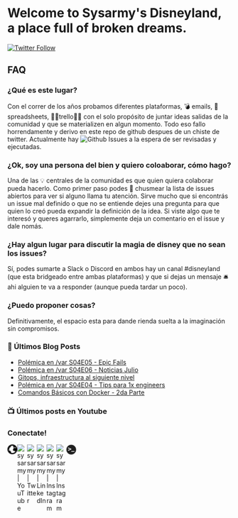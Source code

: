 # Welcome to Sysarmy's Disneyland, a place full of broken dreams.
[![Twitter Follow](https://img.shields.io/twitter/follow/sysarmy?color=1DA1F2&logo=twitter&style=for-the-badge)](https://twitter.com/intent/follow?original_referer=https%3A%2F%2Fgithub.com%2Fsysarmy&screen_name=sysarmy)

## FAQ

### ¿Qué es este lugar?

Con el correr de los años probamos diferentes plataformas, 💣 emails, 💩 spreadsheets, 💩💩trello💩💩 con el solo propósito de juntar ideas salidas de la comunidad y que se materializen en algun momento. Todo eso fallo horrendamente y derivo en este repo de github despues de un chiste de twitter. Actualmente hay ![Github Issues](https://img.shields.io/github/issues/sysarmy/disneyland?label=geniales%20ideas) a la espera de ser revisadas y ejecutadas.

### ¿Ok, soy una persona del bien y quiero coloaborar, cómo hago?

Una de las 💡 centrales de la comunidad es que quien quiera colaborar pueda hacerlo. Como primer paso podes 🔎 chusmear la lista de issues abiertos para ver si alguno llama tu atención. Sirve mucho que si encontrás un issue mal definido o que no se entiende dejes una pregunta para que quien lo creó pueda expandir la definición de la idea. Si viste algo que te interesó y queres agarrarlo, simplemente deja un comentario en el issue y dale nomás.

### ¿Hay algun lugar para discutir la magia de disney que no sean los issues?

Sí, podes sumarte a Slack o Discord en ambos hay un canal #disneyland (que esta bridgeado entre ambas plataformas) y que si dejas un mensaje 🛎️ ahi alguien te va a responder (aunque pueda tardar un poco).

### ¿Puedo proponer cosas?

Definitivamente, el espacio esta para dande rienda suelta a la imaginación sin compromisos.

### 📕 Últimos Blog Posts

<!-- BLOG-POST-LIST:START -->
- [Polémica en /var S04E05 - Epic Fails](https://sysarmy.com/blog/posts/polemicaenvar-s04e05-epic-fails/)
- [Polémica en /var S04E06 - Noticias Julio](https://sysarmy.com/blog/posts/polemicaenvar-s04e06-noticias/)
- [Gitops, infraestructura al siguiente nivel](https://sysarmy.com/blog/posts/gitops-infraestructura-siguiente-nivel/)
- [Polémica en /var S04E04 - Tips para 1x engineers](https://sysarmy.com/blog/posts/polemicaenvar-s04e04-1x-engineers/)
- [Comandos Básicos con Docker - 2da Parte](https://sysarmy.com/blog/posts/docker-comandos-basicos-segunda-parte/)
<!-- BLOG-POST-LIST:END -->

### 📺 Últimos posts en Youtube

<!-- YOUTUBE:START -->
<!-- YOUTUBE:END -->

### Conectate!

[<img align="left" alt="sysarmy" width="22px" src="https://raw.githubusercontent.com/iconic/open-iconic/master/svg/globe.svg" />][website]
[<img align="left" alt="sysarmy | YouTube" width="22px" src="https://cdn.jsdelivr.net/npm/simple-icons@v3/icons/youtube.svg" />][youtube]
[<img align="left" alt="sysarmy | Twitter" width="22px" src="https://cdn.jsdelivr.net/npm/simple-icons@v3/icons/twitter.svg" />][twitter]
[<img align="left" alt="sysarmy | LinkedIn" width="22px" src="https://cdn.jsdelivr.net/npm/simple-icons@v3/icons/linkedin.svg" />][linkedin]
[<img align="left" alt="sysarmy | Instagram" width="22px" src="https://cdn.jsdelivr.net/npm/simple-icons@v3/icons/instagram.svg" />][instagram]
[<img align="left" alt="sysarmy | Instagram" width="22px" src="https://cdn.jsdelivr.net/npm/simple-icons@v3/icons/spotify.svg" />][spotify]
[<img align="left" alt="sysarmy" width="23px" src="https://raw.githubusercontent.com/github/explore/80688e429a7d4ef2fca1e82350fe8e3517d3494d/topics/terminal/terminal.png" />][irc]


[website]: https://sysarmy.com
[slack]: https://sysar.my/slack
[discord]: https://sysar.my/discord 
[blog]: https://sysarmy.com/blog
[twitter]: https://twitter.com/sysarmy
[youtube]: https://youtube.com/sysarmyar
[spotify]: https://sysar.my/spotify
[instagram]: https://www.instagram.com/sysarmy/
[linkedin]: https://www.linkedin.com/groups/4736196
[irc]: https://webchat.freenode.net/?channels=#sysarmy
